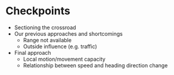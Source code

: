 # Checkpoints

- Sectioning the crossroad
- Our previous approaches and shortcomings
    - Range not available
    - Outside influence (e.g. traffic)
- Final approach
    - Local motion/movement capacity
    - Relationship between speed and heading direction change
    